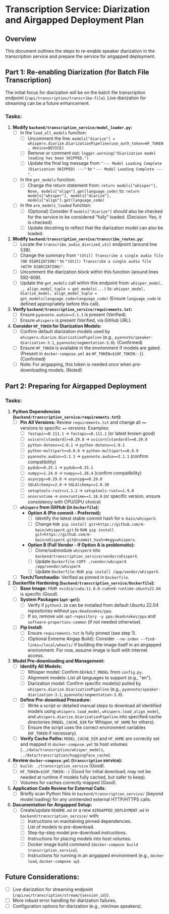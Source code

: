 # Transcription Service: Diarization and Airgapped Deployment Plan

## Overview

This document outlines the steps to re-enable speaker diarization in the transcription service and prepare the service for airgapped deployment.

## Part 1: Re-enabling Diarization (for Batch File Transcription)

The initial focus for diarization will be on the batch file transcription endpoint (`/api/transcription/transcribe-file`). Live diarization for streaming can be a future enhancement.

### Tasks:

1.  **Modify `backend/transcription_service/model_loader.py`:**
    *   [ ] In the `load_all_models` function:
        *   [ ] Uncomment the line: `models["diarize"] = whisperx.diarize.DiarizationPipeline(use_auth_token=HF_TOKEN, device=DEVICE)`
        *   [ ] Remove or comment out: `logger.warning("Diarization model loading has been SKIPPED.")`
        *   [ ] Update the final log message from `"--- Model Loading Complete (Diarization SKIPPED) ---"` to `"--- Model Loading Complete ---"`.
    *   [ ] In the `get_models` function:
        *   [ ] Change the return statement from:
            `return models["whisper"], None, models["align"].get(language_code)`
            to:
            `return models["whisper"], models["diarize"], models["align"].get(language_code)`
    *   [ ] In the `are_models_loaded` function:
        *   [ ] (Optional) Consider if `models["diarize"]` should also be checked for the service to be considered "fully" loaded. (Decision: Yes, it is checked)
        *   [ ] Update docstring to reflect that the diarization model can also be loaded.

2.  **Modify `backend/transcription_service/transcribe_routes.py`:**
    *   [ ] Locate the `transcribe_audio_diarized_util` endpoint (around line 538).
    *   [ ] Change the summary from `"(Util) Transcribe a single audio file (NO DIARIZATION)"` to `"(Util) Transcribe a single audio file (WITH DIARIZATION)"`.
    *   [ ] Uncomment the diarization block within this function (around lines 592-609).
    *   [ ] Update the `get_models` call within this endpoint from:
        `whisper_model, _, align_model_tuple = get_models(...)`
        to:
        `whisper_model, diarize_model, align_model_tuple = get_models(language_code=language_code)`
        (Ensure `language_code` is defined appropriately before this call).

3.  **Verify `backend/transcription_service/requirements.txt`:**
    *   [ ] Ensure `pyannote.audio>=3.1.1` is present (Verified).
    *   [ ] Ensure `whisperx` is present (Verified, via GitHub URL).

4.  **Consider `HF_TOKEN` for Diarization Models:**
    *   [ ] Confirm default diarization models used by `whisperx.diarize.DiarizationPipeline` (e.g., `pyannote/speaker-diarization-3.1`, `pyannote/segmentation-3.0`). (Confirmed)
    *   [ ] Ensure `HF_TOKEN` is available in the environment if models are gated. (Present in `docker-compose.yml` as `HF_TOKEN=${HF_TOKEN:-}`). (Confirmed)
    *   [ ] Note: For airgapping, this token is needed *once* when pre-downloading models. (Noted)

## Part 2: Preparing for Airgapped Deployment

### Tasks:

1.  **Python Dependencies (`backend/transcription_service/requirements.txt`):**
    *   [ ] **Pin All Versions:** Review `requirements.txt` and change all `>=` versions to specific `==` versions. Examples:
        *   [ ] `fastapi>=0.111.1` -> `fastapi==0.111.1` (or latest known good)
        *   [ ] `uvicorn[standard]>=0.29.0` -> `uvicorn[standard]==0.29.0`
        *   [ ] `python-dotenv>=1.0.1` -> `python-dotenv==1.0.1`
        *   [ ] `python-multipart>=0.0.9` -> `python-multipart==0.0.9`
        *   [ ] `pyannote.audio>=3.1.1` -> `pyannote.audio==3.1.1` (confirm compatibility)
        *   [ ] `pydub>=0.25.1` -> `pydub==0.25.1`
        *   [ ] `numpy>=1.24.0` -> `numpy==1.26.4` (confirm compatibility)
        *   [ ] `asyncpg>=0.29.0` -> `asyncpg==0.29.0`
        *   [ ] `SQLAlchemy>=2.0` -> `SQLAlchemy==2.0.30`
        *   [ ] `setuptools-rust>=1.1.2` -> `setuptools-rust==1.9.0`
        *   [ ] `onnxruntime` -> `onnxruntime==1.18.0` (or specific version, ensure consistency with CPU/GPU choice)
    *   [ ] **`whisperx` from GitHub (in `Dockerfile`):**
        *   **Option A (Pin commit - Preferred):**
            *   [ ] Identify the latest stable commit hash for `m-bain/whisperX`.
            *   [ ] Change `RUN pip install git+https://github.com/m-bain/whisperX.git`
                  to `RUN pip install git+https://github.com/m-bain/whisperX.git@<commit_hash>#egg=whisperx`.
        *   **Option B (Full Vendor - If Option A is problematic):**
            *   [ ] Clone/submodule `whisperX` into `backend/transcription_service/vendor/whisperX`.
            *   [ ] Update `Dockerfile`: `COPY ./vendor/whisperX /app/vendor/whisperX`
            *   [ ] Update `Dockerfile`: `RUN pip install /app/vendor/whisperX`.
    *   [ ] **Torch/Torchaudio:** Verified as pinned in `Dockerfile`.

2.  **Dockerfile Hardening (`backend/transcription_service/Dockerfile`):**
    *   [ ] **Base Image:** `FROM nvidia/cuda:11.8.0-cudnn8-runtime-ubuntu22.04` is specific (Good).
    *   [ ] **System Packages (`apt-get`):**
        *   [ ] Verify if `python3.10` can be installed from default Ubuntu 22.04 repositories without `ppa:deadsnakes/ppa`.
        *   [ ] If so, remove `add-apt-repository -y ppa:deadsnakes/ppa` and `software-properties-common` (if not needed otherwise).
    *   [ ] **Pip Install:**
        *   [ ] Ensure `requirements.txt` is fully pinned (see step 1).
        *   [ ] (Optional Extreme Airgap Build): Consider `--no-index --find-links=/local/wheels/` if building the image itself in an airgapped environment. For now, assume image is built with internet access.

3.  **Model Pre-downloading and Management:**
    *   [ ] **Identify All Models:**
        *   [ ] Whisper model: Confirm `DEFAULT_MODEL` from `config.py`.
        *   [ ] Alignment models: List all languages to support (e.g., "en").
        *   [ ] Diarization model: Confirm specific model(s) pulled by `whisperx.diarize.DiarizationPipeline` (e.g., `pyannote/speaker-diarization-3.1`, `pyannote/segmentation-3.0`).
    *   [ ] **Define Pre-download Procedure:**
        *   [ ] Write a script or detailed manual steps to download all identified models using `whisperx.load_model`, `whisperx.load_align_model`, and `whisperx.diarize.DiarizationPipeline` into specified cache directories (`MODEL_CACHE_DIR` for Whisper, `HF_HOME` for others).
        *   [ ] Ensure the script uses the correct environment variables (`HF_TOKEN` if necessary).
    *   [ ] **Verify Cache Paths:** `MODEL_CACHE_DIR` and `HF_HOME` are correctly set and mapped in `docker-compose.yml` to host volumes (`../data/transcription/whisper_models`, `../data/transcription/huggingface_cache`).

4.  **Review `docker-compose.yml` (`transcription` service):**
    *   [ ] `build: ./transcription_service` (Good).
    *   [ ] `HF_TOKEN=${HF_TOKEN:-}` (Good for initial download; may not be needed at runtime if models fully cached, but safer to keep).
    *   [ ] Volumes for caches correctly mapped (Good).

5.  **Application Code Review for External Calls:**
    *   [ ] Briefly scan Python files in `backend/transcription_service/` (beyond model loading) for any unintended external HTTP/HTTPS calls.

6.  **Documentation for Airgapped Setup:**
    *   [ ] Create/update `README.md` or a new `AIRGAPPED_DEPLOYMENT.md` in `backend/transcription_service/` with:
        *   [ ] Instructions on maintaining pinned dependencies.
        *   [ ] List of models to pre-download.
        *   [ ] Step-by-step model pre-download instructions.
        *   [ ] Instructions for placing models into host volumes.
        *   [ ] Docker image build command (`docker-compose build transcription_service`).
        *   [ ] Instructions for running in an airgapped environment (e.g., `docker load`, `docker-compose up`).

## Future Considerations:

*   [ ] Live diarization for streaming endpoint (`/api/ws/transcription/stream/{session_id}`).
*   [ ] More robust error handling for diarization failures.
*   [ ] Configuration options for diarization (e.g., min/max speakers). 